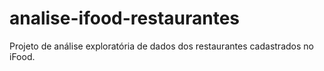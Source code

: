 # analise-ifood-restaurantes
Projeto de análise exploratória de dados dos restaurantes cadastrados no iFood.
